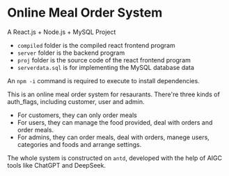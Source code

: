 # Online Meal Order System
A React.js + Node.js + MySQL Project

- `compiled` folder is the compiled react frontend program
- `server` folder is the backend program
- `proj` folder is the source code of the react frontend program
- `serverdata.sql` is for implementing the MySQL database data

An `npm -i` command is required to execute to install dependencies.

This is an online meal order system for resaurants. There're three kinds of auth_flags, including customer, user and admin.
- For customers, they can only order meals
- For users, they can manage the food provided, deal with orders and order meals.
- For admins, they can order meals, deal with orders, manege users, categories and foods and arrange settings.

The whole system is constructed on `antd`, developed with the help of AIGC tools like ChatGPT and DeepSeek.

